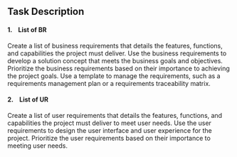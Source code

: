## Task Description
#### 1.    List of BR
Create a list of business requirements that details the features, functions, and capabilities the project must deliver. Use the business requirements to develop a solution concept that meets the business goals and objectives. Prioritize the business requirements based on their importance to achieving the project goals. Use a template to manage the requirements, such as a requirements management plan or a requirements traceability matrix.
 
#### 2.    List of UR
Create a list of user requirements that details the features, functions, and capabilities the project must deliver to meet user needs. Use the user requirements to design the user interface and user experience for the project. Prioritize the user requirements based on their importance to meeting user needs.
